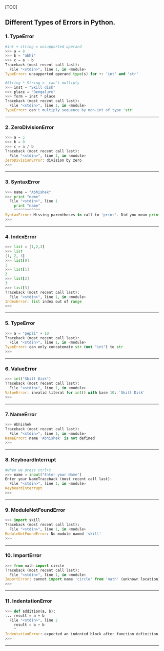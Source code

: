 [TOC]

## Different Types of Errors in Python.


### 1. TypeError
```py
#int + string = unsupported operand
>>> a = 8
>>> b = "abhi"
>>> c = a + b
Traceback (most recent call last):
  File "<stdin>", line 1, in <module>
TypeError: unsupported operand type(s) for +: 'int' and 'str'
```
```py
#String * String =  can't multiply
>>> inst = "Skill disk"
>>> place = "Bengaluru"
>>> form = inst * place
Traceback (most recent call last):
  File "<stdin>", line 1, in <module>
TypeError: can't multiply sequence by non-int of type 'str'
```
---

### 2. ZeroDivisionError
```py
>>> a = 5
>>> b = 0
>>> c = a / b
Traceback (most recent call last):
  File "<stdin>", line 1, in <module>
ZeroDivisionError: division by zero
>>>
```
---

### 3. SyntaxError
```py
>>> name = "Abhishek"
>>> print "name"
  File "<stdin>", line 1
    print "name"
    ^^^^^^^^^^^^
SyntaxError: Missing parentheses in call to 'print'. Did you mean print(...)?
>>>
```
---

### 4. IndexError
```py
>>> list = [1,2,3]
>>> list
[1, 2, 3]
>>> list[0]
1
>>> list[1]
2
>>> list[2]
3
>>> list[3]
Traceback (most recent call last):
  File "<stdin>", line 1, in <module>
IndexError: list index out of range
>>>
```
---

### 5. TypeError
```py
>>> a = "pepsi" + 10
Traceback (most recent call last):
  File "<stdin>", line 1, in <module>
TypeError: can only concatenate str (not "int") to str
>>>
```
---

### 6. ValueError
```py
>>> int("Skill Disk")
Traceback (most recent call last):
  File "<stdin>", line 1, in <module>
ValueError: invalid literal for int() with base 10: 'Skill Disk'
>>>
```
---

### 7. NameError
```py
>>> Abhishek
Traceback (most recent call last):
  File "<stdin>", line 1, in <module>
NameError: name 'Abhishek' is not defined
>>>
```
---

### 8. KeyboardInterrupt
```py
#when we press ctrl+c
>>> name = input("Enter your Name")
Enter your NameTraceback (most recent call last):
  File "<stdin>", line 1, in <module>
KeyboardInterrupt
>>>
```
---

### 9. ModuleNotFoundError
```py
>>> import skill
Traceback (most recent call last):
  File "<stdin>", line 1, in <module>
ModuleNotFoundError: No module named 'skill'
>>>
```
---

### 10. ImportError
```py
>>> from math import circle
Traceback (most recent call last):
  File "<stdin>", line 1, in <module>
ImportError: cannot import name 'circle' from 'math' (unknown location)
>>>
```
---

### 11. IndentationError
```py
>>> def addition(a, b):
... result = a + b
  File "<stdin>", line 2
    result = a + b
    ^
IndentationError: expected an indented block after function definition on line 1
>>>
```
---



